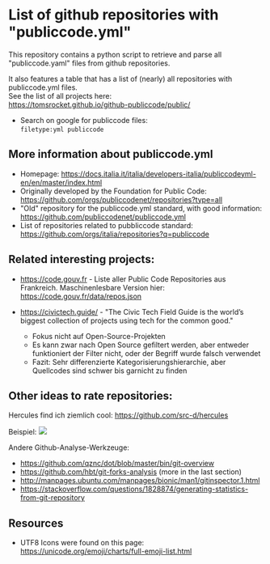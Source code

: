
# List of github repositories with "publiccode.yml"

This repository contains a python script to retrieve and parse all "publiccode.yaml" files from github repositories.

It also features a table that has a list of (nearly) all repositories with publiccode.yml files.\
See the list of all projects here:\
https://tomsrocket.github.io/github-publiccode/public/


* Search on google for publiccode files: \
 `filetype:yml publiccode`


## More information about publiccode.yml

* Homepage: https://docs.italia.it/italia/developers-italia/publiccodeyml-en/en/master/index.html
* Originally developed by the Foundation for Public Code: https://github.com/orgs/publiccodenet/repositories?type=all
* "Old" repository for the publiccode.yml standard, with good information: https://github.com/publiccodenet/publiccode.yml
* List of repositories related to pubbliccode standard: https://github.com/orgs/italia/repositories?q=publiccode

## Related interesting projects:

* https://code.gouv.fr - Liste aller Public Code Repositories aus Frankreich. Maschinenlesbare Version hier:   https://code.gouv.fr/data/repos.json

* https://civictech.guide/ - "The Civic Tech Field Guide is the world’s biggest collection of projects using tech for the common good."
  * Fokus nicht auf Open-Source-Projekten
  * Es kann zwar nach Open Source gefiltert werden, aber entweder funktioniert der Filter nicht, oder der Begriff wurde falsch verwendet
  * Fazit: Sehr differenzierte Kategorisierungshierarchie, aber Quellcodes sind schwer bis garnicht zu finden

## Other ideas to rate repositories:

Hercules find ich ziemlich cool:
https://github.com/src-d/hercules

Beispiel:
![](https://github.com/src-d/hercules/raw/master/doc/devs_tensorflow.png)

Andere Github-Analyse-Werkzeuge:
* https://github.com/qznc/dot/blob/master/bin/git-overview
* https://github.com/hbt/git-forks-analysis (more in the last section)
* http://manpages.ubuntu.com/manpages/bionic/man1/gitinspector.1.html
* https://stackoverflow.com/questions/1828874/generating-statistics-from-git-repository

## Resources

* UTF8 Icons were found on this page: https://unicode.org/emoji/charts/full-emoji-list.html